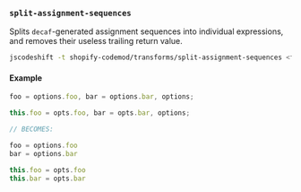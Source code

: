 ### `split-assignment-sequences`

Splits `decaf`-generated assignment sequences into individual expressions, and removes their useless trailing return value.

```sh
jscodeshift -t shopify-codemod/transforms/split-assignment-sequences <file>
```

#### Example

```js
foo = options.foo, bar = options.bar, options;

this.foo = opts.foo, bar = opts.bar, options;

// BECOMES:

foo = options.foo
bar = options.bar

this.foo = opts.foo
this.bar = opts.bar
```
